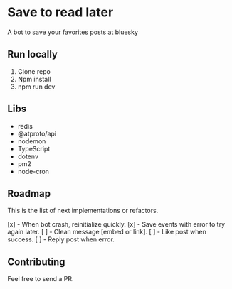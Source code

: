 # Save to read later

A bot to save your favorites posts at bluesky

## Run locally

1. Clone repo
2. Npm install
3. npm run dev

## Libs

* redis
* @atproto/api
* nodemon
* TypeScript
* dotenv
* pm2
* node-cron


## Roadmap

This is the list of next implementations or refactors.

[x] - When bot crash, reinitialize quickly.
[x] - Save events with error to try again later.
[ ] - Clean message [embed or link].
[ ] - Like post when success.
[ ] - Reply post when error.

## Contributing

Feel free to send a PR.

